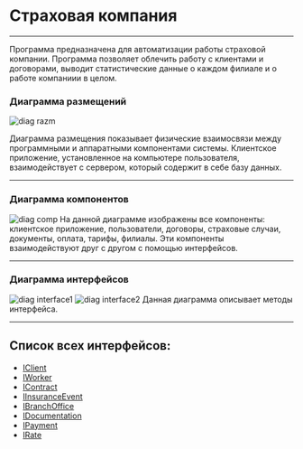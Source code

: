# **Страховая компания**
***
Программа предназначена для автоматизации работы страховой компании. Программа позволяет облечить работу с клиентами и договорами, выводит статистические данные о каждом филиале и о работе компаниии в целом.

### Диаграмма размещений
![diag razm](https://pp.userapi.com/c850532/v850532619/4b035/1T9gFdv1VBA.jpg)
   
   
Диаграмма размещения показывает физические взаимосвязи между программными и аппаратными компонентами системы. 
Клиентское приложение, установленное на компьютере пользователя, взаимодействует с сервером, 
который содержит в себе базу данных.
***
### Диаграмма компонентов
![diag comp](https://pp.userapi.com/c850532/v850532619/4b014/ylg7-eUDkwA.jpg)
На данной диаграмме изображены все компоненты: клиентское приложение, пользователи, договоры, страховые случаи, документы, оплата, тарифы, филиалы. Эти компоненты взаимодействуют друг с другом с помощью интерфейсов. 
***
### Диаграмма интерфейсов
![diag interface1](https://pp.userapi.com/c852020/v852020107/4fdc4/bPp8GK-Q4LM.jpg)
![diag interface2](https://pp.userapi.com/c852020/v852020107/4fdcd/o7TRTQhFVDU.jpg)
Данная диаграмма описывает методы интерфейса.

***
## **Список всех интерфейсов:**

+ [IClient](https://github.com/prmxt/Insurance-company/blob/master/docs/IClient.md)
+ [IWorker](https://github.com/prmxt/Insurance-company/blob/master/docs/IWorker.md)
+ [IContract](https://github.com/prmxt/Insurance-company/blob/master/docs/IContract.md)
+ [IInsuranceEvent](https://github.com/prmxt/Insurance-company/blob/master/docs/IInsuranceEvent.md)
+ [IBranchOffice](https://github.com/prmxt/Insurance-company/blob/master/docs/IBranchOffice.md)
+ [IDocumentation](https://github.com/prmxt/Insurance-company/blob/master/docs/IDocumentation.md)
+ [IPayment](https://github.com/prmxt/Insurance-company/blob/master/docs/IPayment.md)
+ [IRate](https://github.com/prmxt/Insurance-company/blob/master/docs/IRate.md)
